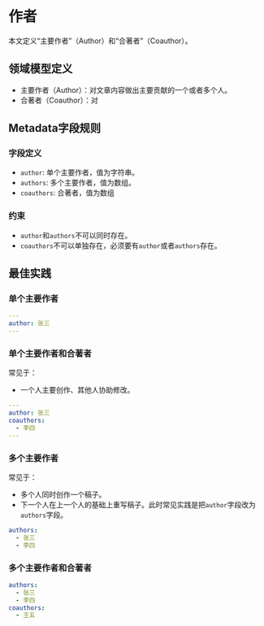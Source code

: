 # 作者

本文定义“主要作者”（Author）和“合著者”（Coauthor）。

## 领域模型定义

- 主要作者（Author）：对文章内容做出主要贡献的一个或者多个人。
- 合著者（Coauthor）：对

## Metadata字段规则

### 字段定义

- `author`: 单个主要作者，值为字符串。
- `authors`: 多个主要作者，值为数组。
- `coauthors`: 合著者，值为数组

### 约束

- `author`和`authors`不可以同时存在。
- `coauthors`不可以单独存在，必须要有`author`或者`authors`存在。

## 最佳实践

### 单个主要作者

```yaml
---
author: 张三
---
```

### 单个主要作者和合著者

常见于：

- 一个人主要创作、其他人协助修改。

```yaml
---
author: 张三
coauthors:
  - 李四
---
```

### 多个主要作者

常见于：

- 多个人同时创作一个稿子。
- 下一个人在上一个人的基础上重写稿子。此时常见实践是把`author`字段改为`authors`字段。

```yaml
authors:
  - 张三
  - 李四
```

### 多个主要作者和合著者

```yaml
authors:
  - 张三
  - 李四
coauthors:
  - 王五
```
